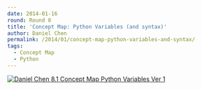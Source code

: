 ```yaml
---
date: 2014-01-16
round: Round 8
title: 'Concept Map: Python Variables (and syntax)'
author: Daniel Chen
permalink: /2014/01/concept-map-python-variables-and-syntax/
tags:
  - Concept Map
  - Python
---
```

[<img class="size-full wp-image-5485" alt="Daniel Chen 8.1 Concept Map Python Variables Ver 1" src="http://files.software-carpentry.org/training-course/2014/01/page1.png" />][1]

 [1]: http://files.software-carpentry.org/training-course/2014/01/page1.png
